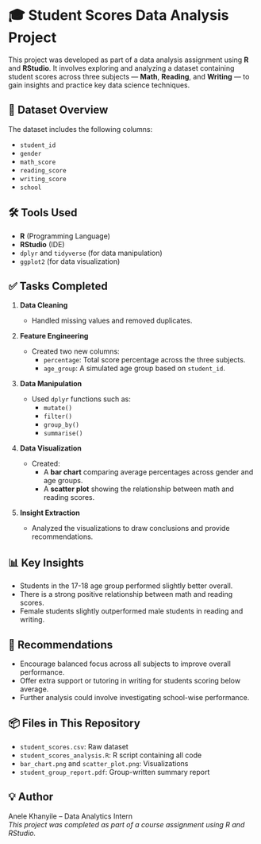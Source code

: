 # 🎓 Student Scores Data Analysis Project

This project was developed as part of a data analysis assignment using **R** and **RStudio**. It involves exploring and analyzing a dataset containing student scores across three subjects — **Math**, **Reading**, and **Writing** — to gain insights and practice key data science techniques.

## 📁 Dataset Overview

The dataset includes the following columns:
- `student_id`
- `gender`
- `math_score`
- `reading_score`
- `writing_score`
- `school`

## 🛠 Tools Used

- **R** (Programming Language)
- **RStudio** (IDE)
- `dplyr` and `tidyverse` (for data manipulation)
- `ggplot2` (for data visualization)

## ✅ Tasks Completed

1. **Data Cleaning**
   - Handled missing values and removed duplicates.

2. **Feature Engineering**
   - Created two new columns:
     - `percentage`: Total score percentage across the three subjects.
     - `age_group`: A simulated age group based on `student_id`.

3. **Data Manipulation**
   - Used `dplyr` functions such as:
     - `mutate()`
     - `filter()`
     - `group_by()`
     - `summarise()`

4. **Data Visualization**
   - Created:
     - A **bar chart** comparing average percentages across gender and age groups.
     - A **scatter plot** showing the relationship between math and reading scores.

5. **Insight Extraction**
   - Analyzed the visualizations to draw conclusions and provide recommendations.

## 📊 Key Insights

- Students in the 17-18 age group performed slightly better overall.
- There is a strong positive relationship between math and reading scores.
- Female students slightly outperformed male students in reading and writing.

## 📌 Recommendations

- Encourage balanced focus across all subjects to improve overall performance.
- Offer extra support or tutoring in writing for students scoring below average.
- Further analysis could involve investigating school-wise performance.

## 📦 Files in This Repository

- `student_scores.csv`: Raw dataset
- `student_scores_analysis.R`: R script containing all code
- `bar_chart.png` and `scatter_plot.png`: Visualizations
- `student_group_report.pdf`: Group-written summary report




## 💡 Author

Anele Khanyile – Data Analytics Intern  
*This project was completed as part of a course assignment using R and RStudio.*
